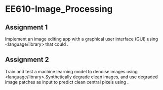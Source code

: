# EE610-Image_Processing

## Assignment 1  
Implement an image editing app with a graphical user interface (GUI) using <language/library> that could <name the operations it could do here> .
  
## Assignment 2
Train and test a machine learning model to denoise images using <language/library>.Synthetically degrade clean images, and use degraded image patches as input to predict clean central pixels using <ML models>.
